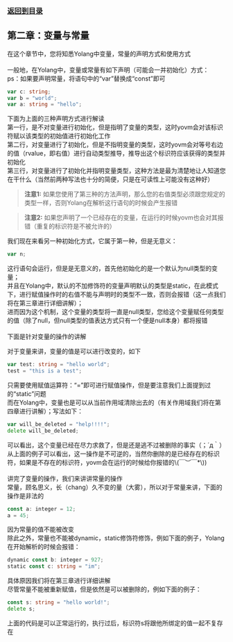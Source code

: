 ### [返回到目录](content.md)
## 第二章：变量与常量
在这个章节中，您将知悉Yolang中变量，常量的声明方式和使用方式\
\
一般地，在Yolang中，变量或常量有如下声明（可能会一并初始化）方式：\
ps：如果要声明常量，将语句中的“var”替换成“const”即可
```go
var c: string;
var b = "world";
var a: string = "hello";
```
下面为上面的三种声明方式进行解读\
第一行，是不对变量进行初始化，但是指明了变量的类型，这时yovm会对该标识符赋以该类型的初始值进行初始化工作\
第二行，对变量进行了初始化，但是不指明变量的类型，这时yovm会对等号右边的值（rvalue，即右值）进行自动类型推导，推导出这个标识符应该获得的类型并初始化\
第三行，对变量进行了初始化并指明变量类型，这种方法是最为清楚地让人知道您在干什么（当然前两种写法也十分的简便，只是在可读性上可能没有这种好）
> __注意1:__ 如果您使用了第三种的方法声明，那么您的右值类型必须跟您规定的类型一样，否则Yolang在解析这行语句的时候会产生报错

> __注意2:__ 如果您声明了一个已经存在的变量，在运行的时候yovm也会对其报错（重复的标识符是不被允许的）

我们现在来看另一种初始化方式，它属于第一种，但是无意义：
```go
var n;
```
这行语句会运行，但是是无意义的，首先他初始化的是一个默认为null类型的变量；\
并且在Yolang中，默认的不加修饰符的变量声明默认的类型是static，在此模式下，进行赋值操作时的右值不能与声明时的类型不一致，否则会报错（这一点我们将在第三章进行详细讲解）；\
进而因为这个机制，这个变量的类型将一直是null类型，您给这个变量赋任何类型的值（除了null，但null类型的值表达方式只有一个便是null本身）都将报错\
\
下面是针对变量的操作的讲解

对于变量来讲，变量的值是可以进行改变的，如下
```go
var test: string = "hello world";
test = "this is a test";
```
只需要使用赋值运算符：“=”即可进行赋值操作，但是要注意我们上面提到过的“static”问题\
而在Yolang中，变量也是可以从当前作用域清除出去的（有关作用域我们将在第四章进行讲解）；写法如下：
```go
var will_be_deleted = "help!!!!";
delete will_be_deleted;
```
可以看出，这个变量已经在尽力求救了，但是还是逃不过被删除的事实（；´д｀）\
从上面的例子可以看出，这一操作是不可逆的，当然你删除的是已经存在的标识符，如果是不存在的标识符，yovm会在运行的时候给你报错的\\(￣︶￣*\\))
\
\
讲完了变量的操作，我们来讲讲常量的操作\
常量，顾名思义，长（chang）久不变的量（大雾），所以对于常量来讲，下面的操作是非法的
```go
const a: integer = 12;
a = 45; 
```
因为常量的值不能被改变\
除此之外，常量也不能被dynamic，static修饰符修饰，例如下面的例子，Yolang在开始解析的时候会报错：
```go
dynamic const b: integer = 927;
static const c: string = "im";
```
具体原因我们将在第三章进行详细讲解\
尽管常量不能被重新赋值，但是依然是可以被删除的，例如下面的例子：
```go
const s: string = "hello world!";
delete s;
```
上面的代码是可以正常运行的，执行过后，标识符s将跟他所绑定的值一起不复存在